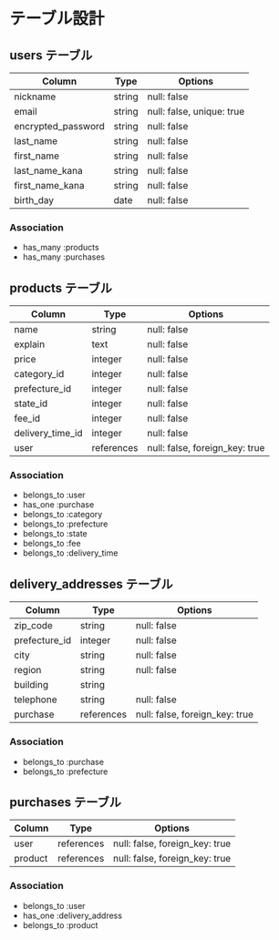 # テーブル設計

## users テーブル

| Column              | Type   | Options                   |
| ------------------- | ------ | ------------------------- |
| nickname            | string | null: false               |
| email               | string | null: false, unique: true |
| encrypted_password  | string | null: false               |
| last_name           | string | null: false               |
| first_name          | string | null: false               |
| last_name_kana      | string | null: false               |
| first_name_kana     | string | null: false               |
| birth_day           | date   | null: false               |

### Association

- has_many :products
- has_many :purchases

## products テーブル

| Column             | Type       | Options                        |
| ------------------ | ---------- | ------------------------------ |
| name               | string     | null: false                    |
| explain            | text       | null: false                    |
| price              | integer    | null: false                    |
| category_id        | integer    | null: false                    |
| prefecture_id      | integer    | null: false                    |
| state_id           | integer    | null: false                    |
| fee_id             | integer    | null: false                    |
| delivery_time_id   | integer    | null: false                    |
| user               | references | null: false, foreign_key: true |

### Association

- belongs_to :user
- has_one :purchase
- belongs_to :category
- belongs_to :prefecture
- belongs_to :state
- belongs_to :fee
- belongs_to :delivery_time

## delivery_addresses テーブル

| Column             | Type        | Options                        |
| ------------------ | ----------- | ------------------------------ |
| zip_code           | string      | null: false                    |
| prefecture_id      | integer     | null: false                    |
| city               | string      | null: false                    |
| region             | string      | null: false                    |
| building           | string      |                                |
| telephone          | string      | null: false                    |
| purchase           | references  | null: false, foreign_key: true |

### Association

- belongs_to :purchase
- belongs_to :prefecture

## purchases テーブル

| Column            | Type       | Options                        |
| ----------------- | ---------- | ------------------------------ |
| user              | references | null: false, foreign_key: true |
| product           | references | null: false, foreign_key: true |

### Association

- belongs_to :user
- has_one :delivery_address
- belongs_to :product
